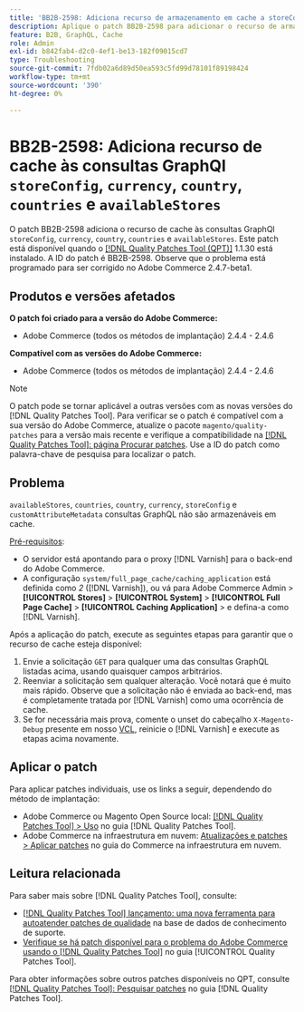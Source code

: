 ```yaml
---
title: 'BB2B-2598: Adiciona recurso de armazenamento em cache a storeConfig, moeda, país, países, availableStores consultas GraphQl'
description: Aplique o patch BB2B-2598 para adicionar o recurso de armazenamento em cache às consultas storeConfig, moeda, país, países e GraphQl availableStores.
feature: B2B, GraphQL, Cache
role: Admin
exl-id: b842fab4-d2c0-4ef1-be13-182f09015cd7
type: Troubleshooting
source-git-commit: 7fdb02a6d89d50ea593c5fd99d78101f89198424
workflow-type: tm+mt
source-wordcount: '390'
ht-degree: 0%

---
```


# BB2B-2598: Adiciona recurso de cache às consultas GraphQl `storeConfig`, `currency`, `country`, `countries` e `availableStores`

O patch BB2B-2598 adiciona o recurso de cache às consultas GraphQl `storeConfig`, `currency`, `country`, `countries` e `availableStores`. Este patch está disponível quando o [[!DNL Quality Patches Tool (QPT)]](https://experienceleague.adobe.com/en/docs/commerce-operations/tools/quality-patches-tool/quality-patches-tool-to-self-serve-quality-patches) 1.1.30 está instalado. A ID do patch é BB2B-2598. Observe que o problema está programado para ser corrigido no Adobe Commerce 2.4.7-beta1.

## Produtos e versões afetados

**O patch foi criado para a versão do Adobe Commerce:**

* Adobe Commerce (todos os métodos de implantação) 2.4.4 - 2.4.6

**Compatível com as versões do Adobe Commerce:**

* Adobe Commerce (todos os métodos de implantação) 2.4.4 - 2.4.6

>[!NOTE]
>
>O patch pode se tornar aplicável a outras versões com as novas versões do [!DNL Quality Patches Tool]. Para verificar se o patch é compatível com a sua versão do Adobe Commerce, atualize o pacote `magento/quality-patches` para a versão mais recente e verifique a compatibilidade na [[!DNL Quality Patches Tool]: página Procurar patches](https://experienceleague.adobe.com/tools/commerce-quality-patches/index.html). Use a ID do patch como palavra-chave de pesquisa para localizar o patch.

## Problema

`availableStores`, `countries`, `country`, `currency`, `storeConfig` e `customAttributeMetadata` consultas GraphQL não são armazenáveis em cache.

<u>Pré-requisitos</u>:

* O servidor está apontando para o proxy [!DNL Varnish] para o back-end do Adobe Commerce.
* A configuração `system/full_page_cache/caching_application` está definida como *2* ([!DNL Varnish]), ou vá para Adobe Commerce Admin > **[!UICONTROL Stores]** > **[!UICONTROL System]** > **[!UICONTROL Full Page Cache]** > **[!UICONTROL Caching Application]** > e defina-a como [!DNL Varnish].

Após a aplicação do patch, execute as seguintes etapas para garantir que o recurso de cache esteja disponível:

1. Envie a solicitação `GET` para qualquer uma das consultas GraphQL listadas acima, usando quaisquer campos arbitrários.
1. Reenviar a solicitação sem qualquer alteração. Você notará que é muito mais rápido. Observe que a solicitação não é enviada ao back-end, mas é completamente tratada por [!DNL Varnish] como uma ocorrência de cache.
1. Se for necessária mais prova, comente o unset do cabeçalho `X-Magento-Debug` presente em nosso [VCL](https://github.com/magento/magento2/blob/026e5b29a5edfd619bbdea62d636b3cab2ea03b4/app/code/Magento/PageCache/etc/varnish6.vcl#L227), reinicie o [!DNL Varnish] e execute as etapas acima novamente.

## Aplicar o patch

Para aplicar patches individuais, use os links a seguir, dependendo do método de implantação:

* Adobe Commerce ou Magento Open Source local: [[!DNL Quality Patches Tool] > Uso](/help/tools/quality-patches-tool/usage.md) no guia [!DNL Quality Patches Tool].
* Adobe Commerce na infraestrutura em nuvem: [Atualizações e patches > Aplicar patches](https://experienceleague.adobe.com/docs/commerce-cloud-service/user-guide/develop/upgrade/apply-patches.html) no guia do Commerce na infraestrutura em nuvem.

## Leitura relacionada

Para saber mais sobre [!DNL Quality Patches Tool], consulte:

* [[!DNL Quality Patches Tool] lançamento: uma nova ferramenta para autoatender patches de qualidade](https://experienceleague.adobe.com/en/docs/commerce-operations/tools/quality-patches-tool/quality-patches-tool-to-self-serve-quality-patches) na base de dados de conhecimento de suporte.
* [Verifique se há patch disponível para o problema do Adobe Commerce usando o  [!DNL Quality Patches Tool]](/help/tools/quality-patches-tool/patches-available-in-qpt/check-patch-for-magento-issue-with-magento-quality-patches.md) no guia [!UICONTROL Quality Patches Tool].


Para obter informações sobre outros patches disponíveis no QPT, consulte [[!DNL Quality Patches Tool]: Pesquisar patches](https://experienceleague.adobe.com/tools/commerce-quality-patches/index.html) no guia [!DNL Quality Patches Tool].
